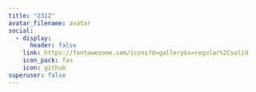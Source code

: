 ```yaml
---
title: "2312"
avatar_filename: avatar
social:
  - display:
      header: false
    link: https://fontawesome.com/icons?d=gallery&s=regular%2Csolid
    icon_pack: fas
    icon: github
superuser: false
---
```

